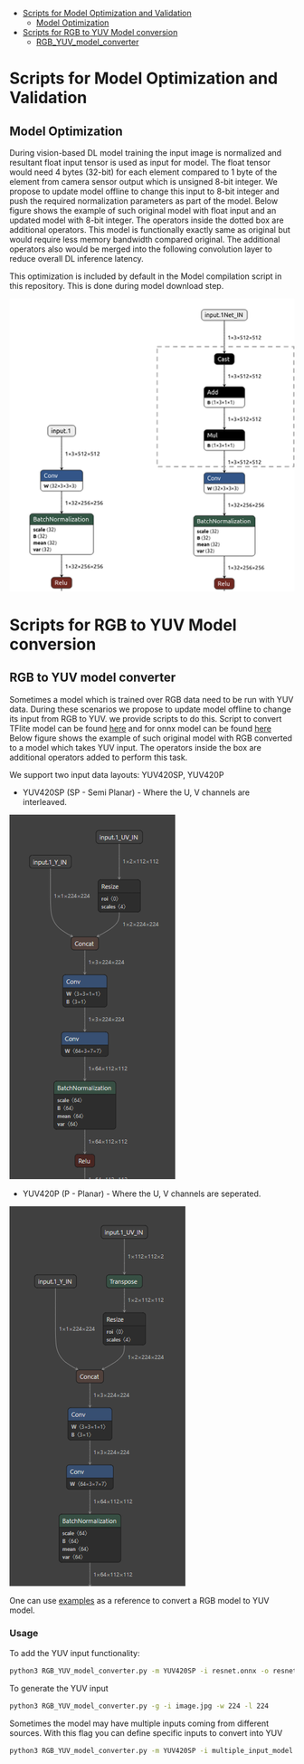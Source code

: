 - [Scripts for Model Optimization and Validation](#scripts-for-model-optimization-and-validation)
  - [Model Optimization](#model-optimization)
- [Scripts for RGB to YUV Model conversion](#scripts-for-rgb-to-yuv-model-conversion)
  - [RGB_YUV_model_converter](#rgb-to-yuv-model-converter) 

# Scripts for Model Optimization and Validation

## Model Optimization

During vision-based DL model training the input image is normalized and resultant float input tensor is used as input for model. The float tensor would need 4 bytes (32-bit) for each element compared to 1 byte of the element from camera sensor output which is unsigned 8-bit integer.  We propose to update model offline to change this input to 8-bit integer and push the required normalization parameters as part of the model. Below figure shows the example of such original model with float input and an updated model with 8-bit integer. The operators inside the dotted box are additional operators. This model is functionally exactly same as original but would require less memory bandwidth compared original. The additional operators also would be merged into the following convolution layer to reduce overall DL inference latency.  

This optimization is included by default in the Model compilation script in this repository. This is done during model download step.

![Image Normalization Optimization](../docs/images/tidl_model_opt.png)

# Scripts for RGB to YUV Model conversion

## RGB to YUV model converter

Sometimes a model which is trained over RGB data need to be run with YUV data. During these scenarios we propose to update model offline to change its input from RGB to YUV. we provide scripts to do this. Script to convert TFlite model can be found [here](osrt_model_tools/tflite_tools/RGB_YUV_model_converter.py) and for onnx model can be found [here](osrt_model_tools/onnx_tools/tidl_onnx_model_utils/RGB_YUV_model_converter.py) Below figure shows the example of such original model with RGB converted to a model which takes YUV input. The operators inside the box are additional operators added to perform this task. 

We support two input data layouts: YUV420SP, YUV420P
* YUV420SP (SP - Semi Planar) - Where the U, V channels are interleaved.

![RGB_YUV_model_converter](../docs/images/Resnet_YUV420P.png) 

* YUV420P (P - Planar) - Where the U, V channels are seperated.

![RGB_YUV_model_converter](../docs/images/Resnet_YUV420SP.png)

One can use [examples](../examples/osrt_cpp/advanced_examples) as a reference to convert a RGB model to YUV model.

### Usage

To add the YUV input functionality:

```bash
python3 RGB_YUV_model_converter.py -m YUV420SP -i resnet.onnx -o resnet_yuv.onnx -w 224 -l 224
```

To generate the YUV input
```bash
python3 RGB_YUV_model_converter.py -g -i image.jpg -w 224 -l 224
```

Sometimes the model may have multiple inputs coming from different sources. With this flag you can define specific inputs to convert into YUV

```bash
python3 RGB_YUV_model_converter.py -m YUV420SP -i multiple_input_model.onnx -o resnet_yuv.onnx --input_names input.1 input.5 
```